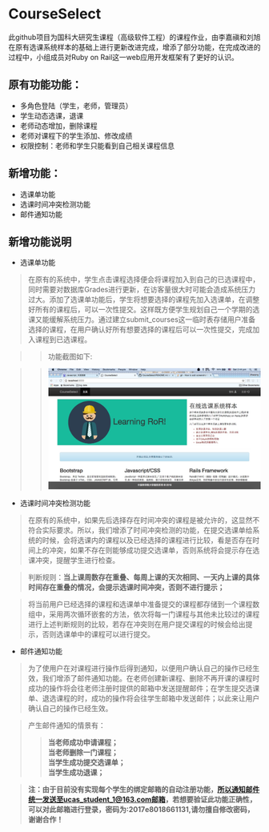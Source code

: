 # CourseSelect 

此github项目为国科大研究生课程（高级软件工程）的课程作业，由李嘉禛和刘旭在原有选课系统样本的基础上进行更新改进完成，增添了部分功能，在完成改进的过程中，小组成员对Ruby on Rail这一web应用开发框架有了更好的认识。

## 原有功能功能：

* 多角色登陆（学生，老师，管理员）
* 学生动态选课，退课
* 老师动态增加，删除课程
* 老师对课程下的学生添加、修改成绩
* 权限控制：老师和学生只能看到自己相关课程信息

## 新增功能：

* 选课单功能
* 选课时间冲突检测功能
* 邮件通知功能

 


## 新增功能说明

* 选课单功能

>在原有的系统中，学生点击课程选择便会将课程加入到自己的已选课程中，同时需要对数据库Grades进行更新，在访客量很大时可能会造成系统压力过大。添加了选课单功能后，学生将想要选择的课程先加入选课单，在调整好所有的课程后，可以一次性提交。这样既方便学生规划自己一个学期的选课又能缓解系统压力。通过建立submit_courses这一临时表存储用户准备选择的课程，在用户确认好所有想要选择的课程后可以一次性提交，完成加入课程到已选课程。<br>

>>功能截图如下:<br>

>> <img src="/lib/screenshot1.png" width="700"> 

* 选课时间冲突检测功能

>在原有的系统中，如果先后选择存在时间冲突的课程是被允许的，这显然不符合实际要求。所以，我们增添了时间冲突检测的功能，在提交选课单给系统的时候，会将选课内的课程以及已经选择的课程进行比较，看是否存在时间上的冲突，如果不存在则能够成功提交选课单，否则系统将会提示存在选课冲突，提醒学生进行检查。<br>

>判断规则：**当上课周数存在重叠、每周上课的天次相同、一天内上课的具体时间存在重叠的情况，会提示选课时间冲突，否则不进行提示；**<br>

>将当前用户已经选择的课程和选课单中准备提交的课程都存储到一个课程数组中，采用两次循环嵌套的方法，依次将每一门课程与其他未比较过的课程进行上述判断规则的比较，若存在冲突则在用户提交课程的时候会给出提示，否则选课单中的课程可以进行提交。

* 邮件通知功能

>为了使用户在对课程进行操作后得到通知，以便用户确认自己的操作已经生效，我们增添了邮件通知功能。在老师创建新课程、删除不再开课的课程时成功的操作将会往老师注册时提供的邮箱中发送提醒邮件；在学生提交选课单、退选课程的时，成功的操作将会往学生邮箱中发送邮件；以此来让用户确认自己的操作已经生效。<br>

>产生邮件通知的情景有：
>>**当老师成功申请课程；**<br>
>>**当老师删除一门课程；**<br>
>>**当学生成功提交选课单；**<br>
>>**当学生成功退课；**<br>

>**注：由于目前没有实现每个学生的绑定邮箱的自动注册功能，所以通知邮件统一发送至ucas_student_1@163.com邮箱，若想要验证此功能正确性，可以对此邮箱进行登录，密码为:2017e8018661131,请勿擅自修改密码，谢谢合作！**


